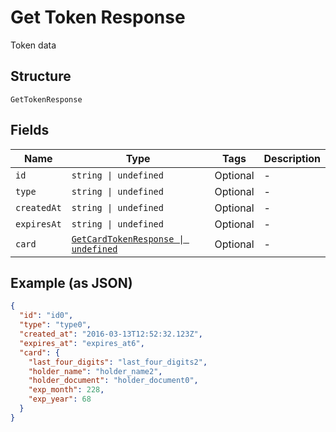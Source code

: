 
# Get Token Response

Token data

## Structure

`GetTokenResponse`

## Fields

| Name | Type | Tags | Description |
|  --- | --- | --- | --- |
| `id` | `string \| undefined` | Optional | - |
| `type` | `string \| undefined` | Optional | - |
| `createdAt` | `string \| undefined` | Optional | - |
| `expiresAt` | `string \| undefined` | Optional | - |
| `card` | [`GetCardTokenResponse \| undefined`](../../doc/models/get-card-token-response.md) | Optional | - |

## Example (as JSON)

```json
{
  "id": "id0",
  "type": "type0",
  "created_at": "2016-03-13T12:52:32.123Z",
  "expires_at": "expires_at6",
  "card": {
    "last_four_digits": "last_four_digits2",
    "holder_name": "holder_name2",
    "holder_document": "holder_document0",
    "exp_month": 228,
    "exp_year": 68
  }
}
```

